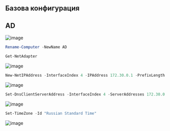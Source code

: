 


## Базова конфигурация

## AD

![image](https://user-images.githubusercontent.com/79700810/135076082-526bacb5-788e-41e1-97b6-478b23334b2e.png)

```powershell
Rename-Computer -NewName AD
```

```powershell
Get-NetAdapter
```

![image](https://user-images.githubusercontent.com/79700810/135076517-7ec62953-499f-4821-8ac5-ffa8ef9d131b.png)

```powershell
New-NetIPAddress -InterfaceIndex 4 -IPAddress 172.30.0.1 -PrefixLength 24 -DefaultGateway 172.30.0.254
```

![image](https://user-images.githubusercontent.com/79700810/135076786-53aec8d7-1fc0-41e7-bb60-5debdc0b2e8c.png)

```powershell
Set-DnsClientServerAddress -InterfaceIndex 4 -ServerAddresses 172.30.0.1
```

![image](https://user-images.githubusercontent.com/79700810/135076895-e684a471-1788-4a92-9588-e7ad179784f4.png)

```powershell
Set-TimeZone -Id "Russian Standard Time"
```

![image](https://user-images.githubusercontent.com/79700810/135077137-a6b43163-7ea7-4fb2-9e33-c555f1d03037.png)


